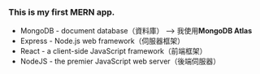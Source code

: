 ### This is my first MERN app.

- MongoDB - document database（資料庫） --> 我使用**MongoDB Atlas**
- Express - Node.js web framework（伺服器框架）
- React - a client-side JavaScript framework（前端框架）
- NodeJS - the premier JavaScript web server（後端伺服器）
